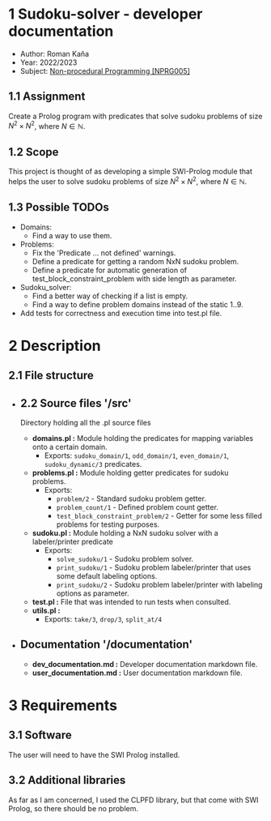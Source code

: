 # **1 Sudoku-solver - developer documentation**

- Author: Roman Kaňa
- Year: 2022/2023
- Subject: [Non-procedural Programming [NPRG005]](https://is.cuni.cz/studium/predmety/index.php?id=02934e532e6af11f37ae4446899dcfec&tid=&do=predmet&kod=NPRG005)

## **1.1 Assignment**

Create a Prolog program with predicates that solve sudoku problems of size $N^2{\times}N^2$, where $N\in\mathbb{N}$.

## **1.2 Scope**

This project is thought of as developing a simple SWI-Prolog module that helps the user to solve sudoku problems of size $N^2{\times}N^2$, where $N\in\mathbb{N}$.

## **1.3 Possible TODOs**

 - Domains:
   - Find a way to use them.
 - Problems:
   - Fix the 'Predicate ... not defined' warnings. 
   - Define a predicate for getting a random NxN sudoku problem.
   - Define a predicate for automatic generation of test_block_constraint_problem with side length as parameter.
 - Sudoku_solver:
   - Find a better way of checking if a list is empty.
   - Find a way to define problem domains instead of the static 1..9.
 - Add tests for correctness and execution time into test.pl file. 

# **2 Description**

## **2.1 File structure**

 - ## 2.2 Source files '/src' 
   Directory holding all the .pl source files 
   - **domains.pl :** Module holding the predicates for mapping variables onto a certain domain.
     - Exports: `sudoku_domain/1`, `odd_domain/1`, `even_domain/1`, `sudoku_dynamic/3` predicates.
   - **problems.pl :** Module holding getter predicates for sudoku problems.
     - Exports: 
       - `problem/2` - Standard sudoku problem getter.
       - `problem_count/1` - Defined problem count getter.
       - `test_block_constraint_problem/2` - Getter for some less filled problems for testing purposes.
   - **sudoku.pl :** Module holding a NxN sudoku solver with a labeler/printer predicate
     - Exports:
       - `solve_sudoku/1` - Sudoku problem solver.
       - `print_sudoku/1` - Sudoku problem labeler/printer that uses some default labeling options.
       - `print_sudoku/2` - Sudoku problem labeler/printer with labeling options as parameter.
   - **test.pl :**  File that was intended to run tests when consulted.
   - **utils.pl :** 
     - Exports: `take/3`, `drop/3`, `split_at/4`
  
 - ## Documentation '/documentation'
   - **dev_documentation.md :** Developer documentation markdown file.
   - **user_documentation.md :** User documentation markdown file.

# **3 Requirements**

## **3.1 Software**

The user will need to have the SWI Prolog installed.

## **3.2 Additional libraries**

As far as I am concerned, I used the CLPFD library, but that come with SWI Prolog, so there should be no problem. 